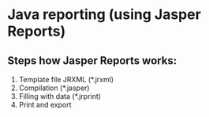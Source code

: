 # Java reporting (using Jasper Reports)

## Steps how Jasper Reports works:
1. Template file JRXML (*.jrxml)
2. Compilation (*.jasper)
3. Filling with data (*.jrprint)
4. Print and export
